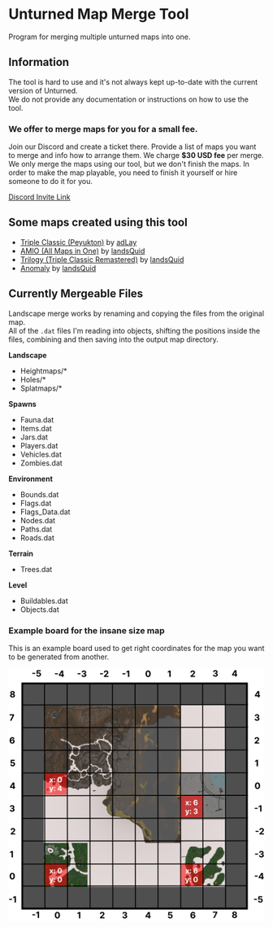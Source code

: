 # Unturned Map Merge Tool
Program for merging multiple unturned maps into one. 

## Information
The tool is hard to use and it's not always kept up-to-date with the current version of Unturned.  
We do not provide any documentation or instructions on how to use the tool.  

### We offer to merge maps for you for a small fee.
Join our Discord and create a ticket there. Provide a list of maps you want to merge and info how to arrange them. We charge **$30 USD fee** per merge. 
We only merge the maps using our tool, but we don't finish the maps. In order to make the map playable, you need to finish it yourself or hire someone to do it for you.

[Discord Invite Link](https://discord.com/invite/KZv8VSKQqQ)

## Some maps created using this tool
* [Triple Classic (Peyukton)](https://steamcommunity.com/sharedfiles/filedetails/?id=2867004062) by [adLay](https://steamcommunity.com/profiles/76561199059647240)
* [AMIO (All Maps in One)](https://steamcommunity.com/workshop/filedetails/?id=2877846948) by [landsQuid](https://steamcommunity.com/id/BearFlewOverTheOcean)
* [Trilogy (Triple Classic Remastered)](https://steamcommunity.com/sharedfiles/filedetails/?id=2876376295) by [landsQuid](https://steamcommunity.com/id/BearFlewOverTheOcean)
* [Anomaly](https://steamcommunity.com/workshop/filedetails/?id=2880116065) by [landsQuid](https://steamcommunity.com/id/BearFlewOverTheOcean)

## Currently Mergeable Files
Landscape merge works by renaming and copying the files from the original map.  
All of the `.dat` files I'm reading into objects, shifting the positions inside the files, combining and then saving into the output map directory.

**Landscape**  
* Heightmaps/*
* Holes/*
* Splatmaps/*

**Spawns**
* Fauna.dat
* Items.dat
* Jars.dat
* Players.dat
* Vehicles.dat
* Zombies.dat

**Environment**
* Bounds.dat
* Flags.dat
* Flags_Data.dat
* Nodes.dat
* Paths.dat
* Roads.dat

**Terrain**
* Trees.dat

**Level**
* Buildables.dat
* Objects.dat

### Example board for the insane size map  
This is an example board used to get right coordinates for the map you want to be generated from another.

![](UnturnedMapMergeTool.jpg)

